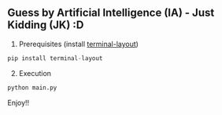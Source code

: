 ## Guess by Artificial Intelligence (IA) - Just Kidding (JK) :D
1. Prerequisites (install [terminal-layout](https://github.com/gojuukaze/terminal_layout))
```python
pip install terminal-layout
```
2. Execution
```python
python main.py
```

Enjoy!!
